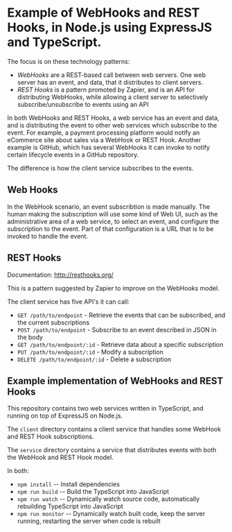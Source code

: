 # Example of WebHooks and REST Hooks, in Node.js using ExpressJS and TypeScript.

The focus is on these technology patterns:

* _WebHooks_ are a REST-based call between web servers.  One web server has an event, and data, that it distributes to client servers.
* _REST Hooks_ is a pattern promoted by Zapier, and is an API for distributing WebHooks, while allowing a client server to selectively subscribe/unsubscribe to events using an API

In both WebHooks and REST Hooks, a web service has an event and data, and is distributing the event to other web services which subscribe to the event.  For example, a payment processing platform would notify an eCommerce site about sales via a WebHook or REST Hook.  Another example is GitHub, which has several WebHooks it can invoke to notify certain lifecycle events in a GitHub repository.

The difference is how the client service subscribes to the events.

## Web Hooks

In the WebHook scenario, an event subscribtion is made manually.  The human making the subscription will use some kind of Web UI, such as the administrative area of a web service, to select an event, and configure the subscription to the event.  Part of that configuration is a URL that is to be invoked to handle the event.

## REST Hooks

Documentation:  http://resthooks.org/

This is a pattern suggested by Zapier to improve on the WebHooks model.

The client service has five API's it can call:

* `GET /path/to/endpoint` - Retrieve the events that can be subscribed, and the current subscriptions
* `POST /path/to/endpoint` - Subscribe to an event described in JSON in the body
* `GET /path/to/endpoint/:id` - Retrieve data about a specific subscription
* `PUT /path/to/endpoint/:id` - Modify a subscription
* `DELETE /path/to/endpoint/:id` - Delete a subscription

## Example implementation of WebHooks and REST Hooks

This repository contains two web services written in TypeScript, and running on top of ExpressJS on Node.js.

The `client` directory contains a client service that handles some WebHook and REST Hook subscriptions.

The `service` directory contains a service that distributes events with both the WebHook and REST Hook model.

In both:

* `npm install` -- Install dependencies
* `npm run build` -- Build the TypeScript into JavaScript
* `npm run watch` -- Dynamically watch source code, automatically rebuilding TypeScript into JavaScript
* `npm run monitor` -- Dynamically watch built code, keep the server running, restarting the server when code is rebuilt
